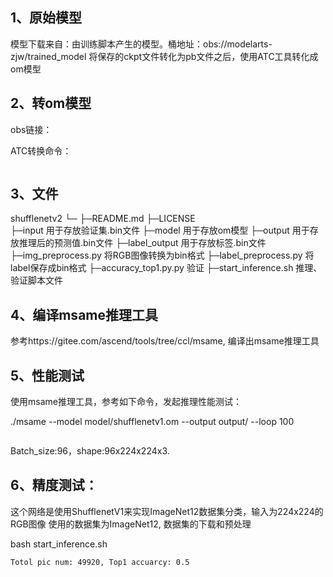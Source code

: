 ## 1、原始模型
模型下载来自：由训练脚本产生的模型。桶地址：obs://modelarts-zjw/trained_model
将保存的ckpt文件转化为pb文件之后，使用ATC工具转化成om模型

## 2、转om模型
obs链接：

ATC转换命令：
```

``` 

## 3、文件
shufflenetv2
└─
  ├─README.md
  ├─LICENSE  
  ├─input 用于存放验证集.bin文件
  ├─model 用于存放om模型
  ├─output 用于存放推理后的预测值.bin文件
  ├─label_output 用于存放标签.bin文件
  ├─img_preprocess.py 将RGB图像转换为bin格式
  ├─label_preprocess.py 将label保存成bin格式
  ├─accuracy_top1.py.py 验证
  ├─start_inference.sh 推理、验证脚本文件

## 4、编译msame推理工具
参考https://gitee.com/ascend/tools/tree/ccl/msame, 编译出msame推理工具

## 5、性能测试
使用msame推理工具，参考如下命令，发起推理性能测试： 

./msame --model model/shufflenetv1.om --output output/ --loop 100
```

```
Batch_size:96，shape:96x224x224x3.

## 6、精度测试：
这个网络是使用ShufflenetV1来实现ImageNet12数据集分类，输入为224x224的RGB图像
使用的数据集为ImageNet12, 数据集的下载和预处理


bash start_inference.sh
```
Totol pic num: 49920, Top1 accuarcy: 0.5
```
